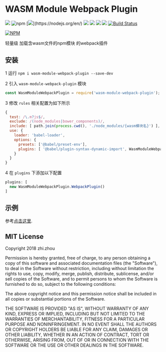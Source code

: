 # WASM Module Webpack Plugin
![](https://img.shields.io/badge/version-1.1.0-green.svg?)
![npm](https://img.shields.io/npm/dw/wasm-module-webpack-plugin.svg)
[![](https://img.shields.io/badge/nodejs->=8.0-green.svg?)](https://nodejs.org/en/)
[![](https://img.shields.io/badge/npm->=5.4-blue.svg)](https://www.npmjs.com/)
[![](https://img.shields.io/badge/webpack->=4.0-blue.svg)](https://webpack.js.org/)
[![](https://img.shields.io/badge/babel->=7.0-blue.svg)](https://babeljs.io/)
![](https://img.shields.io/badge/license-MIT-000000.svg)
[![Build Status](https://www.travis-ci.org/zhouzhi3859/wasm-module-webpack-plugin.svg?branch=master)](https://www.travis-ci.org/zhouzhi3859/wasm-from-emscripten-result-loader)

[![NPM](https://nodei.co/npm/wasm-module-webpack-plugin.png)](https://nodei.co/npm/wasm-module-webpack-plugin/)

轻量级 加载含wasm文件的npm模块 的webpack插件 

## 安装
1 运行 `npm i wasm-module-webpack-plugin --save-dev`

2 引入 `wasm-module-webpack-plugin` 模块
```js
const WasmModuleWebpackPlugin = require('wasm-module-webpack-plugin');
```

3 修改 `rules` 相关配置为如下所示
```js
{
  test: /\.m?js$/,
  exclude: /(node_modules|bower_components)/,
  include: [ path.join(process.cwd(), './node_modules/{wasm模块名}') ],
  use: {
    loader: 'babel-loader',
    options: {
      presets: ['@babel/preset-env'],
      plugins: [ '@babel/plugin-syntax-dynamic-import', WasmModuleWebpackPlugin.BabelPlugin ]
    }
  }
}
```
4 在 `plugins` 下添加以下配置
```js
plugins: [
  new WasmModuleWebpackPlugin.WebpackPlugin()
]
```
## 示例
参考[点击这里](https://github.com/zhouzhi3859/wasm-module-webpack-plugin/tree/master/example).


## MIT License

Copyright 2018 zhi.zhou

Permission is hereby granted, free of charge, to any person obtaining a copy of this software and associated documentation files (the "Software"), to deal in the Software without restriction, including without limitation the rights to use, copy, modify, merge, publish, distribute, sublicense, and/or sell copies of the Software, and to permit persons to whom the Software is furnished to do so, subject to the following conditions:

The above copyright notice and this permission notice shall be included in all copies or substantial portions of the Software.

THE SOFTWARE IS PROVIDED "AS IS", WITHOUT WARRANTY OF ANY KIND, EXPRESS OR IMPLIED, INCLUDING BUT NOT LIMITED TO THE WARRANTIES OF MERCHANTABILITY, FITNESS FOR A PARTICULAR PURPOSE AND NONINFRINGEMENT. IN NO EVENT SHALL THE AUTHORS OR COPYRIGHT HOLDERS BE LIABLE FOR ANY CLAIM, DAMAGES OR OTHER LIABILITY, WHETHER IN AN ACTION OF CONTRACT, TORT OR OTHERWISE, ARISING FROM, OUT OF OR IN CONNECTION WITH THE SOFTWARE OR THE USE OR OTHER DEALINGS IN THE SOFTWARE.
